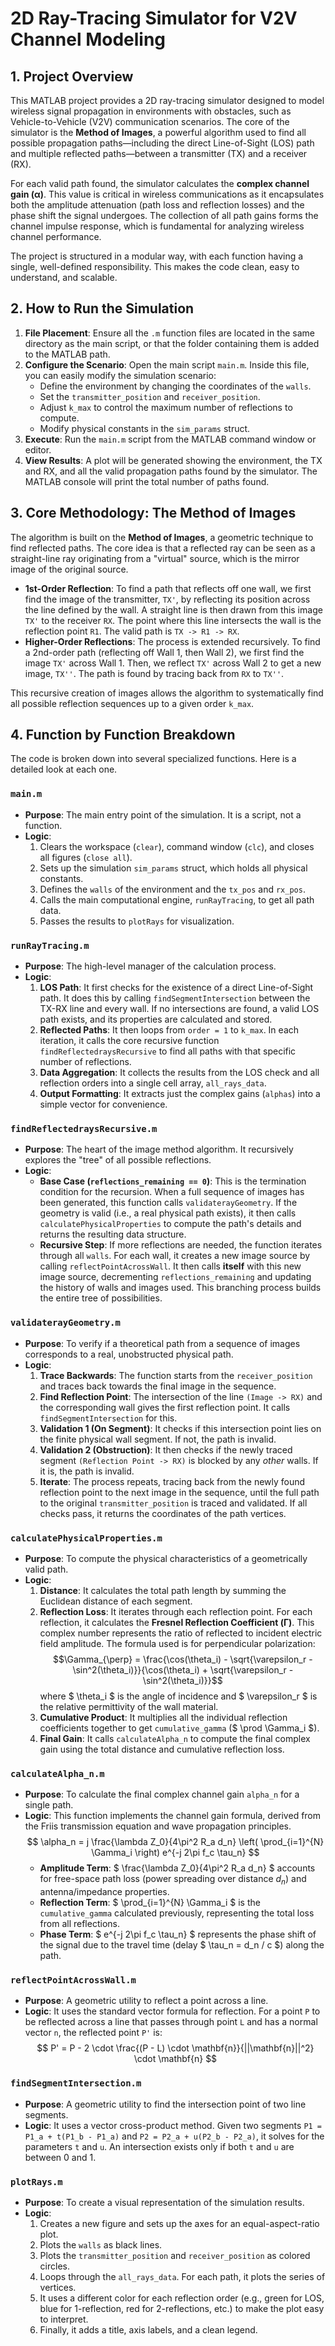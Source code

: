 # 2D Ray-Tracing Simulator for V2V Channel Modeling

## 1. Project Overview

This MATLAB project provides a 2D ray-tracing simulator designed to model wireless signal propagation in environments with obstacles, such as Vehicle-to-Vehicle (V2V) communication scenarios. The core of the simulator is the **Method of Images**, a powerful algorithm used to find all possible propagation paths—including the direct Line-of-Sight (LOS) path and multiple reflected paths—between a transmitter (TX) and a receiver (RX).

For each valid path found, the simulator calculates the **complex channel gain (α)**. This value is critical in wireless communications as it encapsulates both the amplitude attenuation (path loss and reflection losses) and the phase shift the signal undergoes. The collection of all path gains forms the channel impulse response, which is fundamental for analyzing wireless channel performance.

The project is structured in a modular way, with each function having a single, well-defined responsibility. This makes the code clean, easy to understand, and scalable.

## 2. How to Run the Simulation

1.  **File Placement**: Ensure all the `.m` function files are located in the same directory as the main script, or that the folder containing them is added to the MATLAB path.
2.  **Configure the Scenario**: Open the main script `main.m`. Inside this file, you can easily modify the simulation scenario:
    * Define the environment by changing the coordinates of the `walls`.
    * Set the `transmitter_position` and `receiver_position`.
    * Adjust `k_max` to control the maximum number of reflections to compute.
    * Modify physical constants in the `sim_params` struct.
3.  **Execute**: Run the `main.m` script from the MATLAB command window or editor.
4.  **View Results**: A plot will be generated showing the environment, the TX and RX, and all the valid propagation paths found by the simulator. The MATLAB console will print the total number of paths found.

## 3. Core Methodology: The Method of Images

The algorithm is built on the **Method of Images**, a geometric technique to find reflected paths. The core idea is that a reflected ray can be seen as a straight-line ray originating from a "virtual" source, which is the mirror image of the original source.

* **1st-Order Reflection**: To find a path that reflects off one wall, we first find the image of the transmitter, `TX'`, by reflecting its position across the line defined by the wall. A straight line is then drawn from this image `TX'` to the receiver `RX`. The point where this line intersects the wall is the reflection point `R1`. The valid path is `TX -> R1 -> RX`.
* **Higher-Order Reflections**: The process is extended recursively. To find a 2nd-order path (reflecting off Wall 1, then Wall 2), we first find the image `TX'` across Wall 1. Then, we reflect `TX'` across Wall 2 to get a new image, `TX''`. The path is found by tracing back from `RX` to `TX''`.

This recursive creation of images allows the algorithm to systematically find all possible reflection sequences up to a given order `k_max`.

## 4. Function by Function Breakdown

The code is broken down into several specialized functions. Here is a detailed look at each one.

### `main.m`

* **Purpose**: The main entry point of the simulation. It is a script, not a function.
* **Logic**:
    1.  Clears the workspace (`clear`), command window (`clc`), and closes all figures (`close all`).
    2.  Sets up the simulation `sim_params` struct, which holds all physical constants.
    3.  Defines the `walls` of the environment and the `tx_pos` and `rx_pos`.
    4.  Calls the main computational engine, `runRayTracing`, to get all path data.
    5.  Passes the results to `plotRays` for visualization.

### `runRayTracing.m`

* **Purpose**: The high-level manager of the calculation process.
* **Logic**:
    1.  **LOS Path**: It first checks for the existence of a direct Line-of-Sight path. It does this by calling `findSegmentIntersection` between the TX-RX line and every wall. If no intersections are found, a valid LOS path exists, and its properties are calculated and stored.
    2.  **Reflected Paths**: It then loops from `order = 1` to `k_max`. In each iteration, it calls the core recursive function `findReflectedraysRecursive` to find all paths with that specific number of reflections.
    3.  **Data Aggregation**: It collects the results from the LOS check and all reflection orders into a single cell array, `all_rays_data`.
    4.  **Output Formatting**: It extracts just the complex gains (`alphas`) into a simple vector for convenience.

### `findReflectedraysRecursive.m`

* **Purpose**: The heart of the image method algorithm. It recursively explores the "tree" of all possible reflections.
* **Logic**:
    * **Base Case (`reflections_remaining == 0`)**: This is the termination condition for the recursion. When a full sequence of images has been generated, this function calls `validaterayGeometry`. If the geometry is valid (i.e., a real physical path exists), it then calls `calculatePhysicalProperties` to compute the path's details and returns the resulting data structure.
    * **Recursive Step**: If more reflections are needed, the function iterates through all `walls`. For each wall, it creates a new image source by calling `reflectPointAcrossWall`. It then calls **itself** with this new image source, decrementing `reflections_remaining` and updating the history of walls and images used. This branching process builds the entire tree of possibilities.

### `validaterayGeometry.m`

* **Purpose**: To verify if a theoretical path from a sequence of images corresponds to a real, unobstructed physical path.
* **Logic**:
    1.  **Trace Backwards**: The function starts from the `receiver_position` and traces back towards the final image in the sequence.
    2.  **Find Reflection Point**: The intersection of the line `(Image -> RX)` and the corresponding wall gives the first reflection point. It calls `findSegmentIntersection` for this.
    3.  **Validation 1 (On Segment)**: It checks if this intersection point lies on the finite physical wall segment. If not, the path is invalid.
    4.  **Validation 2 (Obstruction)**: It then checks if the newly traced segment `(Reflection Point -> RX)` is blocked by any *other* walls. If it is, the path is invalid.
    5.  **Iterate**: The process repeats, tracing back from the newly found reflection point to the next image in the sequence, until the full path to the original `transmitter_position` is traced and validated. If all checks pass, it returns the coordinates of the path vertices.

### `calculatePhysicalProperties.m`

* **Purpose**: To compute the physical characteristics of a geometrically valid path.
* **Logic**:
    1.  **Distance**: It calculates the total path length by summing the Euclidean distance of each segment.
    2.  **Reflection Loss**: It iterates through each reflection point. For each reflection, it calculates the **Fresnel Reflection Coefficient (Γ)**. This complex number represents the ratio of reflected to incident electric field amplitude. The formula used is for perpendicular polarization:
        $$\Gamma_{\perp} = \frac{\cos(\theta_i) - \sqrt{\varepsilon_r - \sin^2(\theta_i)}}{\cos(\theta_i) + \sqrt{\varepsilon_r - \sin^2(\theta_i)}}$$
        where $ \theta_i $ is the angle of incidence and $ \varepsilon_r $ is the relative permittivity of the wall material.
    3.  **Cumulative Product**: It multiplies all the individual reflection coefficients together to get `cumulative_gamma` ($ \prod \Gamma_i $).
    4.  **Final Gain**: It calls `calculateAlpha_n` to compute the final complex gain using the total distance and cumulative reflection loss.

### `calculateAlpha_n.m`

* **Purpose**: To calculate the final complex channel gain `alpha_n` for a single path.
* **Logic**: This function implements the channel gain formula, derived from the Friis transmission equation and wave propagation principles.
    $$ \alpha_n = j \frac{\lambda Z_0}{4\pi^2 R_a d_n} \left( \prod_{i=1}^{N} \Gamma_i \right) e^{-j 2\pi f_c \tau_n} $$
    * **Amplitude Term**: $ \frac{\lambda Z_0}{4\pi^2 R_a d_n} $ accounts for free-space path loss (power spreading over distance $d_n$) and antenna/impedance properties.
    * **Reflection Term**: $ \prod_{i=1}^{N} \Gamma_i $ is the `cumulative_gamma` calculated previously, representing the total loss from all reflections.
    * **Phase Term**: $ e^{-j 2\pi f_c \tau_n} $ represents the phase shift of the signal due to the travel time (delay $ \tau_n = d_n / c $) along the path.

### `reflectPointAcrossWall.m`

* **Purpose**: A geometric utility to reflect a point across a line.
* **Logic**: It uses the standard vector formula for reflection. For a point `P` to be reflected across a line that passes through point `L` and has a normal vector `n`, the reflected point `P'` is:
    $$ P' = P - 2 \cdot \frac{(P - L) \cdot \mathbf{n}}{||\mathbf{n}||^2} \cdot \mathbf{n} $$

### `findSegmentIntersection.m`

* **Purpose**: A geometric utility to find the intersection point of two line segments.
* **Logic**: It uses a vector cross-product method. Given two segments `P1 = P1_a + t(P1_b - P1_a)` and `P2 = P2_a + u(P2_b - P2_a)`, it solves for the parameters `t` and `u`. An intersection exists only if both `t` and `u` are between 0 and 1.

### `plotRays.m`

* **Purpose**: To create a visual representation of the simulation results.
* **Logic**:
    1.  Creates a new figure and sets up the axes for an equal-aspect-ratio plot.
    2.  Plots the `walls` as black lines.
    3.  Plots the `transmitter_position` and `receiver_position` as colored circles.
    4.  Loops through the `all_rays_data`. For each path, it plots the series of vertices.
    5.  It uses a different color for each reflection order (e.g., green for LOS, blue for 1-reflection, red for 2-reflections, etc.) to make the plot easy to interpret.
    6.  Finally, it adds a title, axis labels, and a clean legend.
